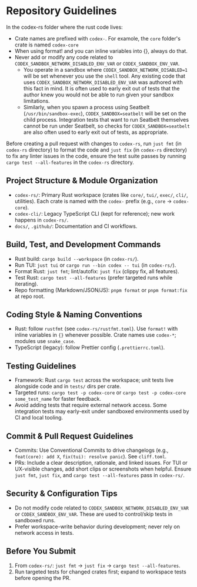 # Repository Guidelines

In the codex-rs folder where the rust code lives:
- Crate names are prefixed with `codex-`. For examole, the `core` folder's crate is named `codex-core`
- When using format! and you can inline variables into {}, always do that.
- Never add or modify any code related to `CODEX_SANDBOX_NETWORK_DISABLED_ENV_VAR` or `CODEX_SANDBOX_ENV_VAR`.
  - You operate in a sandbox where `CODEX_SANDBOX_NETWORK_DISABLED=1` will be set whenever you use the `shell` tool. Any existing code that uses `CODEX_SANDBOX_NETWORK_DISABLED_ENV_VAR` was authored with this fact in mind. It is often used to early exit out of tests that the author knew you would not be able to run given your sandbox limitations.
  - Similarly, when you spawn a process using Seatbelt (`/usr/bin/sandbox-exec`), `CODEX_SANDBOX=seatbelt` will be set on the child process. Integration tests that want to run Seatbelt themselves cannot be run under Seatbelt, so checks for `CODEX_SANDBOX=seatbelt` are also often used to early exit out of tests, as appropriate.

Before creating a pull request with changes to `codex-rs`, run `just fmt` (in `codex-rs` directory) to format the code and `just fix` (in `codex-rs` directory) to fix any linter issues in the code, ensure the test suite passes by running `cargo test --all-features` in the `codex-rs` directory.

## Project Structure & Module Organization

- `codex-rs/`: Primary Rust workspace (crates like `core/`, `tui/`, `exec/`, `cli/`, utilities). Each crate is named with the `codex-` prefix (e.g., `core` → `codex-core`).
- `codex-cli/`: Legacy TypeScript CLI (kept for reference); new work happens in `codex-rs/`.
- `docs/`, `.github/`: Documentation and CI workflows.

## Build, Test, and Development Commands

- Rust build: `cargo build --workspace` (in `codex-rs/`).
- Run TUI: `just tui` or `cargo run --bin codex -- tui` (in `codex-rs/`).
- Format Rust: `just fmt`; lint/autofix: `just fix` (clippy fix, all features).
- Test Rust: `cargo test --all-features` (prefer targeted runs while iterating).
- Repo formatting (Markdown/JSON/JS): `pnpm format` or `pnpm format:fix` at repo root.

## Coding Style & Naming Conventions

- Rust: follow `rustfmt` (see `codex-rs/rustfmt.toml`). Use `format!` with inline variables in `{}` whenever possible. Crate names use `codex-*`; modules use `snake_case`.
- TypeScript (legacy): follow Prettier config (`.prettierrc.toml`).

## Testing Guidelines

- Framework: Rust `cargo test` across the workspace; unit tests live alongside code and in `tests/` dirs per crate.
- Targeted runs: `cargo test -p codex-core` or `cargo test -p codex-core some_test_name` for faster feedback.
- Avoid adding tests that require external network access. Some integration tests may early-exit under sandboxed environments used by CI and local tooling.

## Commit & Pull Request Guidelines

- Commits: Use Conventional Commits to drive changelogs (e.g., `feat(core): add X`, `fix(tui): resolve panic`). See `cliff.toml`.
- PRs: Include a clear description, rationale, and linked issues. For TUI or UX-visible changes, add short clips or screenshots when helpful. Ensure `just fmt`, `just fix`, and `cargo test --all-features` pass in `codex-rs/`.

## Security & Configuration Tips

- Do not modify code related to `CODEX_SANDBOX_NETWORK_DISABLED_ENV_VAR` or `CODEX_SANDBOX_ENV_VAR`. These are used to control/skip tests in sandboxed runs.
- Prefer workspace-write behavior during development; never rely on network access in tests.

## Before You Submit

1) From `codex-rs/`: `just fmt` → `just fix` → `cargo test --all-features`.
2) Run targeted tests for changed crates first; expand to workspace tests before opening the PR.
